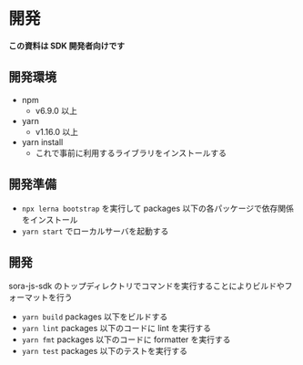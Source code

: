 # 開発

**この資料は SDK 開発者向けです**

## 開発環境

- npm
    - v6.9.0 以上
- yarn
    - v1.16.0 以上
- yarn install
    - これで事前に利用するライブラリをインストールする

## 開発準備

- `npx lerna bootstrap` を実行して packages 以下の各パッケージで依存関係をインストール
- `yarn start` でローカルサーバを起動する

## 開発
sora-js-sdk のトップディレクトリでコマンドを実行することによりビルドやフォーマットを行う
- `yarn build` packages 以下をビルドする
- `yarn lint` packages 以下のコードに lint を実行する
- `yarn fmt` packages 以下のコードに formatter を実行する
- `yarn test` packages 以下のテストを実行する

